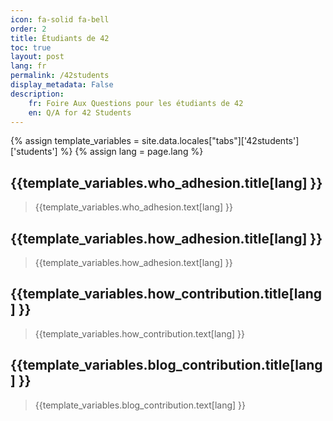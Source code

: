 ```yaml
---
icon: fa-solid fa-bell
order: 2
title: Étudiants de 42
toc: true
layout: post
lang: fr
permalink: /42students
display_metadata: False
description:
    fr: Foire Aux Questions pour les étudiants de 42
    en: Q/A for 42 Students
---
```


{% assign template_variables = site.data.locales["tabs"]['42students']['students'] %}
{% assign lang = page.lang %}

<!-- ![42AI banniere](/assets/img/banners/banner_black_00.png){: width="100%";height="auto" } -->

## {{template_variables.who_adhesion.title[lang] }}

> {{template_variables.who_adhesion.text[lang] }}

## {{template_variables.how_adhesion.title[lang] }}

> {{template_variables.how_adhesion.text[lang] }}

## {{template_variables.how_contribution.title[lang] }}

> {{template_variables.how_contribution.text[lang] }}

## {{template_variables.blog_contribution.title[lang] }}

> {{template_variables.blog_contribution.text[lang] }}

